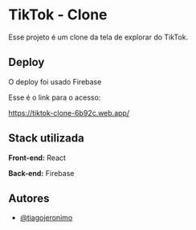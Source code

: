 
# TikTok - Clone

Esse projeto é um clone da tela de explorar do TikTok.


## Deploy

O deploy foi usado Firebase

Esse é o link para o acesso:

https://tiktok-clone-6b92c.web.app/


## Stack utilizada

**Front-end:** React

**Back-end:** Firebase


## Autores

- [@tiagojeronimo](https://www.github.com/tiago-jeronimo)

